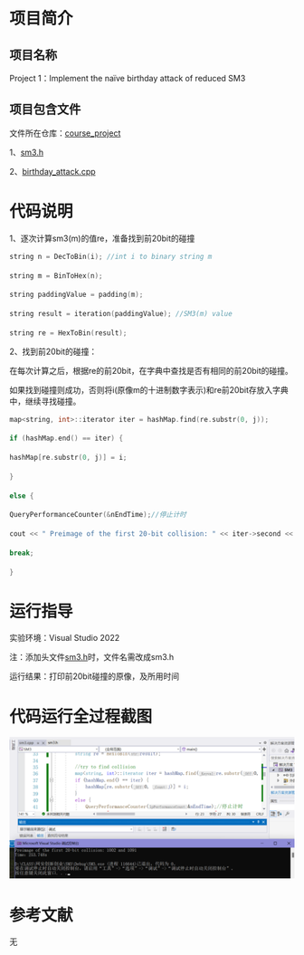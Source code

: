 # **项目**简介
## 项目名称
Project 1：Implement the naïve birthday attack of reduced SM3
## 项目包含文件
文件所在仓库：[course_project](/course_project)

1、[sm3.h](/Project1-3:%20SM3.h)

2、[birthday_attack.cpp](/project%201:%20birthday_attack.cpp)

# 代码说明  
1、逐次计算sm3(m)的值re，准备找到前20bit的碰撞
```C++
string n = DecToBin(i); //int i to binary string m

string m = BinToHex(n);

string paddingValue = padding(m);

string result = iteration(paddingValue); //SM3(m) value

string re = HexToBin(result);
```
2、找到前20bit的碰撞：

在每次计算之后，根据re的前20bit，在字典中查找是否有相同的前20bit的碰撞。

如果找到碰撞则成功，否则将i(原像m的十进制数字表示)和re前20bit存放入字典中，继续寻找碰撞。
```C++
map<string, int>::iterator iter = hashMap.find(re.substr(0, j));

if (hashMap.end() == iter) {

hashMap[re.substr(0, j)] = i;

}

else {

QueryPerformanceCounter(&nEndTime);//停止计时

cout << " Preimage of the first 20-bit collision: " << iter->second << " and " << i << endl;

break;

}
```

# 运行指导
实验环境：Visual Studio 2022

注：添加头文件[sm3.h](/Project1-3:%20SM3.h)时，文件名需改成sm3.h

运行结果：打印前20bit碰撞的原像，及所用时间
# 代码运行全过程截图
![image](/picture/Pasted%20image%2020220726153157.png)

# 参考文献
无
